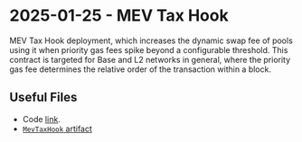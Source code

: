# 2025-01-25 - MEV Tax Hook

MEV Tax Hook deployment, which increases the dynamic swap fee of pools using it when priority gas fees spike beyond a configurable threshold.
This contract is targeted for Base and L2 networks in general, where the priority gas fee determines the relative order of the transaction within a block.

## Useful Files

- Code [link](https://github.com/balancer/balancer-v3-monorepo/commit/11ac09bcb60811403475b54285d8acaef917bd2c).
- [`MevTaxHook` artifact](./artifact/MevTaxHook.json)
